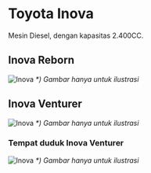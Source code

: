 # Toyota Inova

Mesin Diesel, dengan kapasitas 2.400CC.

## Inova Reborn

![Inova](/inova.webp)
_*) Gambar hanya untuk ilustrasi_

## Inova Venturer

![Inova](/inova_venturer.jpg)
_*) Gambar hanya untuk ilustrasi_

### Tempat duduk Inova Venturer

![Inova](/venturer_seat.webp)
_*) Gambar hanya untuk ilustrasi_
